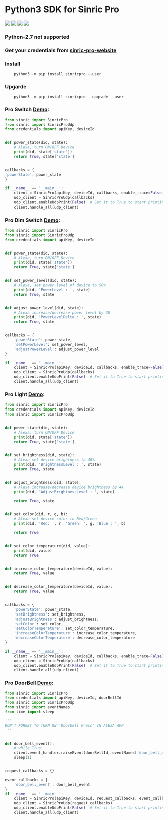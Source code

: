 #  Python3 SDK for Sinric Pro
[![](https://img.shields.io/pypi/format/sinricpro.svg)](https://github.com/sinricpro/Python-SDK) [![](https://img.shields.io/pypi/v/sinricpro.svg)](https://github.com/sinricpro/Python-SDK) [![](https://img.shields.io/github/repo-size/sinricpro/Python-Examples.svg)](https://github.com/sinricpro/Python-Examples) [![](https://img.shields.io/badge/author-Dhanush-orange.svg)](https://github.com/imdhanush)

### Python-2.7 not supported
### Get your credentials from [sinric-pro-website](https://sinric.pro)

### Install
        python3 -m pip install sinricpro --user
   
### Upgarde
        python3 -m pip install sinricpro --upgrade --user

### Pro Switch [Demo](https://github.com/sinricpro/Python-Examples/tree/master/pro_switch_example):
```python
from sinric import SinricPro
from sinric import SinricProUdp
from credentials import apiKey, deviceId


def power_state(did, state):
    # Alexa, turn ON/OFF Device
    print(did, state['state'])
    return True, state['state']


callbacks = {
'powerState': power_state
}

if __name__ == '__main__':
    client = SinricPro(apiKey, deviceId, callbacks, enable_trace=False)
    udp_client = SinricProUdp(callbacks)
    udp_client.enableUdpPrint(False)  # Set it to True to start printing request UDP JSON
    client.handle_all(udp_client)
```

### Pro Dim Switch [Demo](https://github.com/sinricpro/Python-Examples/tree/master/pro_dim_switch_example):
```python
from sinric import SinricPro
from sinric import SinricProUdp
from credentials import apiKey, deviceId


def power_state(did, state):
    # Alexa, turn ON/OFF Device
    print(did, state['state'])
    return True, state['state']


def set_power_level(did, state):
    # Alexa, set power level of device to 50%
    print(did, 'PowerLevel : ', state)
    return True, state


def adjust_power_level(did, state):
    # Alexa increase/decrease power level by 30
    print(did, 'PowerLevelDelta : ', state)
    return True, state


callbacks = {
    'powerState': power_state,
    'setPowerLevel': set_power_level,
    'adjustPowerLevel': adjust_power_level
}

if __name__ == '__main__':
    client = SinricPro(apiKey, deviceId, callbacks, enable_trace=False)
    udp_client = SinricProUdp(callbacks)
    udp_client.enableUdpPrint(False)  # Set it to True to start printing request UDP JSON
    client.handle_all(udp_client)
```

### Pro Light [Demo](https://github.com/sinricpro/Python-Examples/tree/master/pro_light_example):
```python
from sinric import SinricPro
from credentials import apiKey, deviceId
from sinric import SinricProUdp


def power_state(did, state):
    # Alexa, turn ON/OFF Device
    print(did, state['state'])
    return True, state['state']


def set_brightness(did, state):
    # Alexa set device brightness to 40%
    print(did, 'BrightnessLevel : ', state)
    return True, state


def adjust_brightness(did, state):
    # Alexa increase/decrease device brightness by 44
    print(did, 'AdjustBrightnessLevel : ', state)

    return True, state


def set_color(did, r, g, b):
    # Alexa set device color to Red/Green
    print(did, 'Red: ', r, 'Green: ', g, 'Blue : ', b)

    return True


def set_color_temperature(did, value):
    print(did, value)
    return True


def increase_color_temperature(deviceId, value):
    return True, value


def decrease_color_temperature(deviceId, value):
    return True, value


callbacks = {
    'powerState': power_state,
    'setBrightness': set_brightness,
    'adjustBrightness': adjust_brightness,
    'setColor': set_color,
    'setColorTemperature': set_color_temperature,
    'increaseColorTemperature': increase_color_temperature,
    'decreaseColorTemperature': decrease_color_temperature
}

if __name__ == '__main__':
    client = SinricPro(apiKey, deviceId, callbacks, enable_trace=False)
    udp_client = SinricProUdp(callbacks)
    udp_client.enableUdpPrint(False)  # Set it to True to start printing request UDP JSON
    client.handle_all(udp_client)
```

### Pro DoorBell [Demo](https://github.com/sinricpro/Python-Examples/tree/master/pro_doorbell_example):
```python
from sinric import SinricPro
from credentials import apiKey, deviceId, doorBellId
from sinric import SinricProUdp
from sinric import eventNames
from time import sleep

'''
DON'T FORGET TO TURN ON 'Doorbell Press' IN ALEXA APP
'''


def door_bell_event():
    # while True:
    client.event_handler.raiseEvent(doorBellId, eventNames['door_bell_event'])
    sleep(1)


request_callbacks = {}

event_callbacks = {
    'door_bell_event': door_bell_event
}
if __name__ == '__main__':
    client = SinricPro(apiKey, deviceId, request_callbacks, event_callbacks, enable_trace=True)
    udp_client = SinricProUdp(request_callbacks)
    udp_client.enableUdpPrint(False)  # Set it to True to start printing request UDP JSON
    client.handle_all(udp_client)
```
